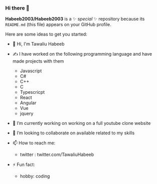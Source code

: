 ### Hi there 👋

**Habeeb2003/Habeeb2003** is a ✨ _special_ ✨ repository because its `README.md` (this file) appears on your GitHub profile.

Here are some ideas to get you started:
- 👋 Hi, I'm Tawaliu Habeeb
- ✍ I have worked on the following programming language and have made projects with them
  * Javascript
  * C#
  * C++
  * C
  * Typescricpt
  * React
  * Angular
  * Vue
  * jquery

- 🔭 I’m currently working on working on a full youtube clone website
- 👯 I’m looking to collaborate on available related to my skills
- 📫 How to reach me: 
  * twitter : twitter.com/TawaliuHabeeb
- ⚡ Fun fact: 
  * hobby: coding
